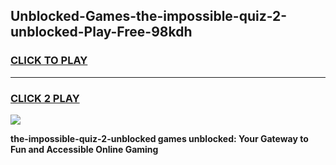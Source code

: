 
## Unblocked-Games-the-impossible-quiz-2-unblocked-Play-Free-98kdh
<h3>
<a href="https://premium76.site?title=the-impossible-quiz-2-unblocked&ref=23A">CLICK TO PLAY</a></h3>
<hr>

<h3>
<a href="https://premium76.site?title=the-impossible-quiz-2-unblocked&ref=23A">CLICK 2 PLAY</a>
  
</h3>

<a href="https://premium76.site?title=the-impossible-quiz-2-unblocked&ref=23A"><img src="https://clearcache.store/games.png"></a>


**the-impossible-quiz-2-unblocked games unblocked: Your Gateway to Fun and Accessible Online Gaming**
